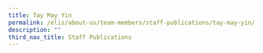 ```yaml
---
title: Tay May Yin
permalink: /elis/about-us/team-members/staff-publications/tay-may-yin/
description: ""
third_nav_title: Staff Publications
---
```

